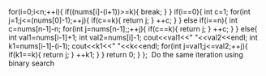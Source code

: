 for(i=0;i<n;++i){
if((nums[i]-(i+1))>=k){
break;
}
}
if(i==0){
int c=1;
for(int j=1;j<=(nums[0]-1);++j){
if(c==k){
return j;
}
++c;
}
}
else if(i==n){
int c=nums[n-1]-n;
for(int j=nums[n-1];;++j){
if(c==k){
return j;
}
++c;
}
}
else{
int val1=nums[i-1]+1;
int val2=nums[i]-1;
cout<<val1<<" "<<val2<<endl;
int k1=nums[i-1]-(i-1);
cout<<k1<<" "<<k<<endl;
for(int j=val1;j<=val2;++j){
if(k1==k){
return j;
}
++k1;
}
}
return 0;
}
};
​
Do the same iteration using binary search